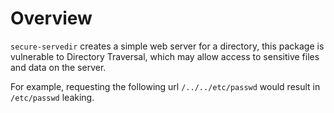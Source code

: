 # Overview

`secure-servedir` creates a simple web server for a directory, this package is vulnerable to Directory Traversal, which may allow access to sensitive files and data on the server.

For example, requesting the following url `/../../etc/passwd` would result in `/etc/passwd` leaking.
